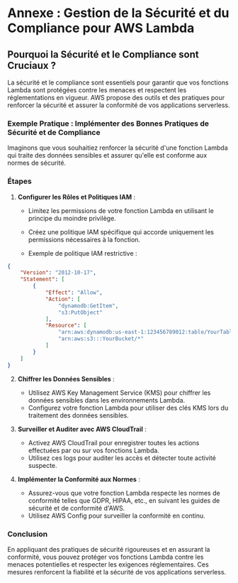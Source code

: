 # Annexe : Gestion de la Sécurité et du Compliance pour AWS Lambda

## Pourquoi la Sécurité et le Compliance sont Cruciaux ?

La sécurité et le compliance sont essentiels pour garantir que vos fonctions Lambda sont protégées contre les menaces et respectent les réglementations en vigueur. AWS propose des outils et des pratiques pour renforcer la sécurité et assurer la conformité de vos applications serverless.

### Exemple Pratique : Implémenter des Bonnes Pratiques de Sécurité et de Compliance

Imaginons que vous souhaitiez renforcer la sécurité d'une fonction Lambda qui traite des données sensibles et assurer qu'elle est conforme aux normes de sécurité.

### Étapes

1. **Configurer les Rôles et Politiques IAM** :
   - Limitez les permissions de votre fonction Lambda en utilisant le principe du moindre privilège.
   - Créez une politique IAM spécifique qui accorde uniquement les permissions nécessaires à la fonction.

   - Exemple de politique IAM restrictive :

```json
{
    "Version": "2012-10-17",
    "Statement": [
        {
            "Effect": "Allow",
            "Action": [
                "dynamodb:GetItem",
                "s3:PutObject"
            ],
            "Resource": [
                "arn:aws:dynamodb:us-east-1:123456789012:table/YourTable",
                "arn:aws:s3:::YourBucket/*"
            ]
        }
    ]
}
```

2. **Chiffrer les Données Sensibles** :
   - Utilisez AWS Key Management Service (KMS) pour chiffrer les données sensibles dans les environnements Lambda.
   - Configurez votre fonction Lambda pour utiliser des clés KMS lors du traitement des données sensibles.

3. **Surveiller et Auditer avec AWS CloudTrail** :
   - Activez AWS CloudTrail pour enregistrer toutes les actions effectuées par ou sur vos fonctions Lambda.
   - Utilisez ces logs pour auditer les accès et détecter toute activité suspecte.

4. **Implémenter la Conformité aux Normes** :
   - Assurez-vous que votre fonction Lambda respecte les normes de conformité telles que GDPR, HIPAA, etc., en suivant les guides de sécurité et de conformité d'AWS.
   - Utilisez AWS Config pour surveiller la conformité en continu.

### Conclusion

En appliquant des pratiques de sécurité rigoureuses et en assurant la conformité, vous pouvez protéger vos fonctions Lambda contre les menaces potentielles et respecter les exigences réglementaires. Ces mesures renforcent la fiabilité et la sécurité de vos applications serverless.
